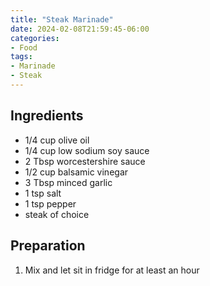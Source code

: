 ```yaml
---
title: "Steak Marinade"
date: 2024-02-08T21:59:45-06:00
categories: 
- Food
tags: 
- Marinade
- Steak
---
```


## Ingredients
* 1/4 cup olive oil
* 1/4 cup low sodium soy sauce
* 2 Tbsp worcestershire sauce
* 1/2 cup balsamic vinegar
* 3 Tbsp minced garlic
* 1 tsp salt
* 1 tsp pepper
* steak of choice

## Preparation
1. Mix and let sit in fridge for at least an hour